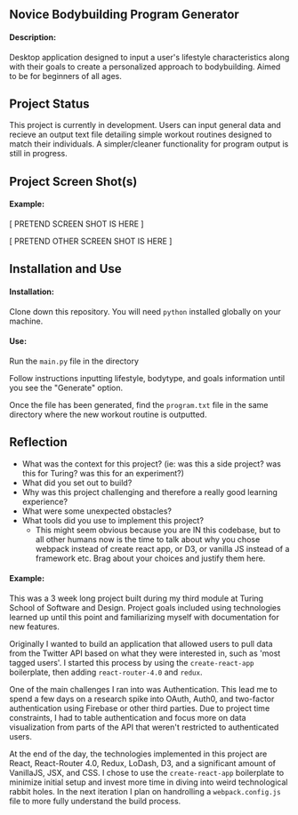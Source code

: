 ## Novice Bodybuilding Program Generator

#### Description:

Desktop application designed to input a user's lifestyle characteristics along with their goals to create a personalized approach to bodybuilding. Aimed to be for beginners of all ages.

## Project Status

This project is currently in development. Users can input general data and recieve an output text file detailing simple workout routines designed to match their individuals. A simpler/cleaner functionality for program output is still in progress.

## Project Screen Shot(s)

#### Example:   

[ PRETEND SCREEN SHOT IS HERE ]

[ PRETEND OTHER SCREEN SHOT IS HERE ]

## Installation and Use

#### Installation:  

Clone down this repository. You will need `python` installed globally on your machine.  

#### Use:

Run the `main.py` file in the directory

Follow instructions inputting lifestyle, bodytype, and goals information until you see the "Generate" option.

Once the file has been generated, find the `program.txt` file in the same directory where the new workout routine is outputted.


## Reflection

  - What was the context for this project? (ie: was this a side project? was this for Turing? was this for an experiment?)
  - What did you set out to build?
  - Why was this project challenging and therefore a really good learning experience?
  - What were some unexpected obstacles?
  - What tools did you use to implement this project?
      - This might seem obvious because you are IN this codebase, but to all other humans now is the time to talk about why you chose webpack instead of create react app, or D3, or vanilla JS instead of a framework etc. Brag about your choices and justify them here.  

#### Example:  

This was a 3 week long project built during my third module at Turing School of Software and Design. Project goals included using technologies learned up until this point and familiarizing myself with documentation for new features.  

Originally I wanted to build an application that allowed users to pull data from the Twitter API based on what they were interested in, such as 'most tagged users'. I started this process by using the `create-react-app` boilerplate, then adding `react-router-4.0` and `redux`.  

One of the main challenges I ran into was Authentication. This lead me to spend a few days on a research spike into OAuth, Auth0, and two-factor authentication using Firebase or other third parties. Due to project time constraints, I had to table authentication and focus more on data visualization from parts of the API that weren't restricted to authenticated users.

At the end of the day, the technologies implemented in this project are React, React-Router 4.0, Redux, LoDash, D3, and a significant amount of VanillaJS, JSX, and CSS. I chose to use the `create-react-app` boilerplate to minimize initial setup and invest more time in diving into weird technological rabbit holes. In the next iteration I plan on handrolling a `webpack.config.js` file to more fully understand the build process.
